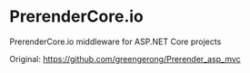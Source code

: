 # PrerenderCore.io
PrerenderCore.io middleware for ASP.NET Core projects

Original: https://github.com/greengerong/Prerender_asp_mvc
